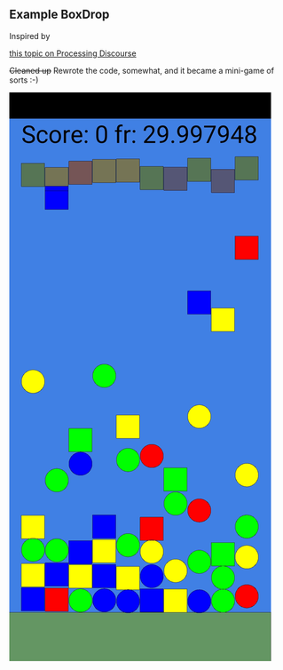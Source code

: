 ## Example BoxDrop

Inspired by 

[this topic on Processing Discourse](https://discourse.processing.org/t/processing-match-3/21507/15)

~~Cleaned up~~ Rewrote the code, somewhat, and it became a mini-game of sorts :-)

![Screenshot_20200605_011631_com.calsignlabs.apde.sketchpreview](Screenshot1.jpg)
